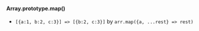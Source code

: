 #### Array.prototype.map()
- `[{a:1, b:2, c:3}] => [{b:2, c:3}]` by `arr.map({a, ...rest} => rest)` 
